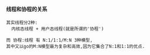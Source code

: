 #### 线程和协程的关系
```
其实线程分2种: 
  内核态线程 + 用户态线程(就是所谓的'协程')

而 协程:线程 有 N:1/1:1/M:N 3种模型,
其中又以go的M:N模型最为复杂和高效,因为它集合了N:1和1:1的优点.
```


